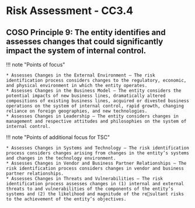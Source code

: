 #  Risk Assessment - CC3.4

## COSO Principle 9: The entity identifies and assesses changes that could significantly impact the system of internal control.

!!! note "Points of focus"

    * Assesses Changes in the External Environment — The risk identification process considers changes to the regulatory, economic, and physical environment in which the entity operates.
    * Assesses Changes in the Business Model — The entity considers the potential impacts of new business lines, dramatically altered compositions of existing business lines, acquired or divested business operations on the system of internal control, rapid growth, changing reliance on foreign geographies, and new technologies.
    * Assesses Changes in Leadership — The entity considers changes in management and respective attitudes and philosophies on the system of internal control.

!!! note "Points of additional focus for TSC"

    * Assesses Changes in Systems and Technology — The risk identification process considers changes arising from changes in the entity’s systems and changes in the technology environment.
    * Assesses Changes in Vendor and Business Partner Relationships — The risk identification process considers changes in vendor and business partner relationships.
    * Assesses Changes in Threats and Vulnerabilities — The risk identification process assesses changes in (1) internal and external threats to and vulnerabilities of the components of the entity’s systems and (2) the likelihood and magnitude of the resultant risks to the achievement of the entity’s objectives.
